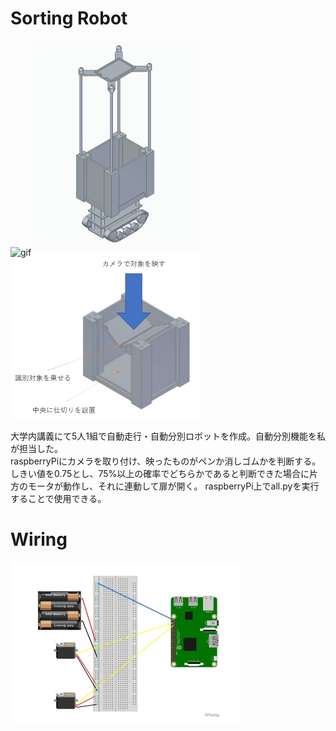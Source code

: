 # Sorting Robot
![gif](https://github.com/tornadoXXXV/Robot/blob/main/images/motor.gif)
<img src="https://github.com/tornadoXXXV/Robot/blob/main/images/complete.png"> 
<img src="https://github.com/tornadoXXXV/Robot/blob/main/images/box2.png" width=60% height=60%>
  
大学内講義にて5人1組で自動走行・自動分別ロボットを作成。自動分別機能を私が担当した。  
raspberryPiにカメラを取り付け、映ったものがペンか消しゴムかを判断する。しきい値を0.75とし、75%以上の確率でどちらかであると判断できた場合に片方のモータが動作し、それに連動して扉が開く。 
raspberryPi上でall.pyを実行することで使用できる。

# Wiring
<img src="https://github.com/tornadoXXXV/Robot/blob/main/images/wiring.jpg"> 
